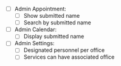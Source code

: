 - [ ] Admin Appointment:
    - [ ] Show submitted name
    - [ ] Search by submitted name
- [ ] Admin Calendar:
    - [ ] Display submitted name
- [ ] Admin Settings:
    - [ ] Designated personnel per office
    - [ ] Services can have associated office
